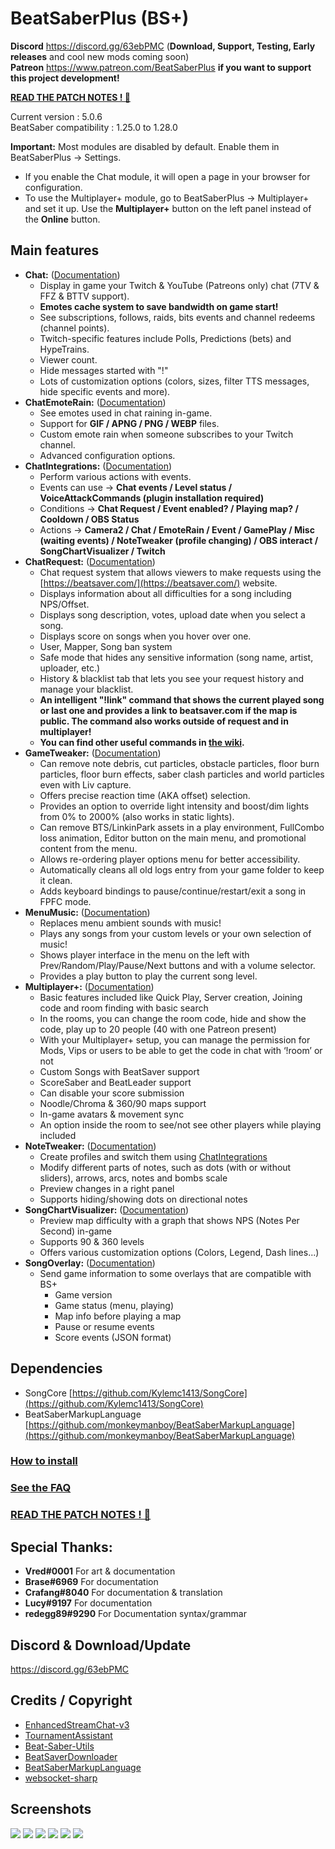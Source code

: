 # BeatSaberPlus (BS+)

**Discord** https://discord.gg/63ebPMC (**Download, Support, Testing, Early releases** and cool new mods coming soon)  
**Patreon** https://www.patreon.com/BeatSaberPlus **if you want to support this project development!**  

**[READ THE PATCH NOTES ! 🥖](https://github.com/hardcpp/BeatSaberPlus/wiki/%5BEN%5D-Patchnotes)**

Current version : 5.0.6  
BeatSaber compatibility : 1.25.0 to 1.28.0

**Important:** Most modules are disabled by default. Enable them in BeatSaberPlus -> Settings.  
*   If you enable the Chat module, it will open a page in your browser for configuration.
*   To use the Multiplayer+ module, go to BeatSaberPlus -> Multiplayer+ and set it up. Use the **Multiplayer+** button on the left panel instead of the **Online** button.  

## Main features

- **Chat:** ([Documentation](https://github.com/hardcpp/BeatSaberPlus/wiki#chat))
	- Display in game your Twitch & YouTube (Patreons only) chat (7TV & FFZ & BTTV support).
	- **Emotes cache system to save bandwidth on game start!** 
	- See subscriptions, follows, raids, bits events and channel redeems (channel points).
	- Twitch-specific features include Polls, Predictions (bets) and HypeTrains.
	- Viewer count.
	- Hide messages started with "!"
	- Lots of customization options (colors, sizes, filter TTS messages, hide specific events and more).
- **ChatEmoteRain:** ([Documentation](https://github.com/hardcpp/BeatSaberPlus/wiki#chat-emote-rain))
    - See emotes used in chat raining in-game.
    - Support for **GIF / APNG / PNG / WEBP** files.
    - Custom emote rain when someone subscribes to your Twitch channel.
    - Advanced configuration options.
- **ChatIntegrations:** ([Documentation](https://github.com/hardcpp/BeatSaberPlus/wiki#chat-integrations))
    - Perform various actions with events.
    - Events can use -> **Chat events / Level status / VoiceAttackCommands (plugin installation required)**
    - Conditions -> **Chat Request / Event enabled? / Playing map? / Cooldown / OBS Status**
    - Actions -> **Camera2 / Chat / EmoteRain / Event / GamePlay / Misc (waiting events) / NoteTweaker (profile changing) / OBS interact /   SongChartVisualizer / Twitch**
- **ChatRequest:** ([Documentation](https://github.com/hardcpp/BeatSaberPlus/wiki#chat-request))
    - Chat request system that allows viewers to make requests using the [https://beatsaver.com/](https://beatsaver.com/) website.
    - Displays information about all difficulties for a song including NPS/Offset.
    - Displays song description, votes, upload date when you select a song.
    - Displays score on songs when you hover over one.
    - User, Mapper, Song ban system
    - Safe mode that hides any sensitive information (song name, artist, uploader, etc.)
    - History & blacklist tab that lets you see your request history and manage your blacklist.
    - **An intelligent "!link" command that shows the current played song or last one and provides a link to beatsaver.com if the map is public. The command also works outside of request and in multiplayer!**
    - **You can find other useful commands in [the wiki](https://github.com/hardcpp/BeatSaberPlus/wiki/%5BEN%5D-Chat-Request#4---chat-commands).**
- **GameTweaker:** ([Documentation](https://github.com/hardcpp/BeatSaberPlus/wiki#game-tweaker))  
    - Can remove note debris, cut particles, obstacle particles, floor burn particles, floor burn effects, saber clash particles and world particles even with Liv capture.
    - Offers precise reaction time (AKA offset) selection.
    - Provides an option to override light intensity and boost/dim lights from 0% to 2000% (also works in static lights).
    - Can remove BTS/LinkinPark assets in a play environment, FullCombo loss animation, Editor button on the main menu, and promotional content from the menu.
    - Allows re-ordering player options menu for better accessibility.
    - Automatically cleans all old logs entry from your game folder to keep it clean.
    - Adds keyboard bindings to pause/continue/restart/exit a song in FPFC mode.
- **MenuMusic:** ([Documentation](https://github.com/hardcpp/BeatSaberPlus/wiki#menu-music))
    - Replaces menu ambient sounds with music!
    - Plays any songs from your custom levels or your own selection of music!
    - Shows player interface in the menu on the left with Prev/Random/Play/Pause/Next buttons and with a volume selector.
    - Provides a play button to play the current song level.
- **Multiplayer+:** ([Documentation](https://github.com/hardcpp/BeatSaberPlus/wiki#multiplayer-plus))  
	- Basic features included like Quick Play, Server creation, Joining code and room finding with basic search
	- In the rooms, you can change the room code, hide and show the code, play up to 20 people (40 with one Patreon present)
	- With your Multiplayer+ setup, you can manage the permission for Mods, Vips or users to be able to get the code in chat with ‘!room’ or not
	- Custom Songs with BeatSaver support
	- ScoreSaber and BeatLeader support
	- Can disable your score submission
	- Noodle/Chroma & 360/90 maps support
	- In-game avatars & movement sync
	- An option inside the room to see/not see other players while playing included
- **NoteTweaker:** ([Documentation](https://github.com/hardcpp/BeatSaberPlus/wiki#note-tweaker))
    - Create profiles and switch them using [ChatIntegrations](https://github.com/hardcpp/BeatSaberPlus/wiki#chat-integrations)
    - Modify different parts of notes, such as dots (with or without sliders), arrows, arcs, notes and bombs scale
    - Preview changes in a right panel
    - Supports hiding/showing dots on directional notes
- **SongChartVisualizer:** ([Documentation](https://github.com/hardcpp/BeatSaberPlus/wiki#song-chart-visualizer))
    - Preview map difficulty with a graph that shows NPS (Notes Per Second) in-game
    - Supports 90 & 360 levels
    - Offers various customization options (Colors, Legend, Dash lines...)
 - **SongOverlay:** ([Documentation](https://github.com/hardcpp/BeatSaberPlus/wiki#song-overlay))
	 - Send game information to some overlays that are compatible with BS+
	 	- Game version
		- Game status (menu, playing)
		- Map info before playing a map
		- Pause or resume events
		- Score events (JSON format)


## **Dependencies**

- SongCore [https://github.com/Kylemc1413/SongCore](https://github.com/Kylemc1413/SongCore)
- BeatSaberMarkupLanguage [https://github.com/monkeymanboy/BeatSaberMarkupLanguage](https://github.com/monkeymanboy/BeatSaberMarkupLanguage)


### **[How to install](https://github.com/hardcpp/BeatSaberPlus/wiki#2---How-to-Install)**

### **[See the FAQ](https://github.com/hardcpp/BeatSaberPlus/wiki/%5BEN%5D-FAQ)**

### **[READ THE PATCH NOTES ! 🥖](https://github.com/hardcpp/BeatSaberPlus/wiki/%5BEN%5D-Patchnotes)**

## **Special Thanks**:
- **Vred#0001** For art & documentation
- **Brase#6969** For documentation
- **Crafang#8040** For documentation & translation
- **Lucy#9197** For documentation
- **redegg89#9290** For Documentation syntax/grammar

## **Discord & Download/Update**
https://discord.gg/63ebPMC 

## **Credits / Copyright**
* [EnhancedStreamChat-v3](https://github.com/brian91292/EnhancedStreamChat-v3)
* [TournamentAssistant](https://github.com/MatrikMoon/TournamentAssistant)
* [Beat-Saber-Utils](https://github.com/Kylemc1413/Beat-Saber-Utils)
* [BeatSaverDownloader](https://github.com/Kylemc1413/BeatSaverDownloader)
* [BeatSaberMarkupLanguage](https://github.com/monkeymanboy/BeatSaberMarkupLanguage)
* [websocket-sharp](https://github.com/sta/websocket-sharp)

## **Screenshots**
![](https://puu.sh/GO6tf/81ff167aab.png)
![](https://puu.sh/GKKJJ/7a481941c5.png)
![](https://puu.sh/GKPcD/ecee2e5d86.png)
![](https://puu.sh/GH9Rn/d9d4966a04.png)
![](https://puu.sh/GH9RA/f6dc522cd1.png)
![](https://puu.sh/GL7BX/0e5f12cfce.jpg)
